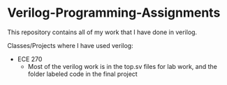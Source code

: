 # Verilog-Programming-Assignments

This repository contains all of my work that I have done in verilog.

Classes/Projects where I have used verilog:
* ECE 270
  * Most of the verilog work is in the top.sv files for lab work, and the folder labeled code in the final project
